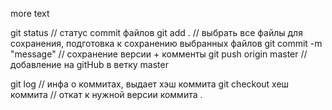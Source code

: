 more text

git status // статус commit файлов 
git add . // выбрать все файлы для сохранения, подготовка к сохранению выбранных файлов
git commit -m "message" // сохранение версии + комменты
git push origin master // добавление на gitHub в ветку master


git log // инфа о коммитах, выдает хэш коммита
git checkout хеш коммита // откат к нужной версии коммита
.

